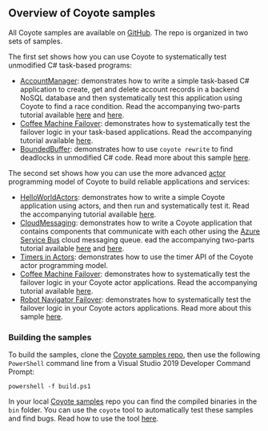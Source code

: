 ## Overview of Coyote samples

All Coyote samples are available on [GitHub](http://github.com/microsoft/coyote-samples). The repo
is organized in two sets of samples.

The first set shows how you can use Coyote to systematically test unmodified C# task-based programs:

- [AccountManager](http://github.com/microsoft/coyote-samples/tree/main/AccountManager):
  demonstrates how to write a simple task-based C# application to create, get and delete account
  records in a backend NoSQL database and then systematically test this application using Coyote to
  find a race condition. Read the accompanying two-parts tutorial available
  [here](../tutorials/first-concurrency-unit-test.md) and
  [here](../tutorials/test-concurrent-operations.md).
- [Coffee Machine Failover](http://github.com/microsoft/coyote-samples/tree/main/CoffeeMachineTasks): demonstrates
  how to systematically test the failover logic in your task-based applications. Read the
  accompanying tutorial available [here](../tutorials/test-failover.md).
- [BoundedBuffer](http://github.com/microsoft/coyote-samples/tree/main/BoundedBuffer): demonstrates
  how to use `coyote rewrite` to find deadlocks in unmodified C# code. Read more about this sample
  [here](tasks/bounded-buffer.md).

The second set shows how you can use the more advanced
[actor](https://microsoft.github.io/coyote/concepts/actors/overview/) programming model of
Coyote to build reliable applications and services:

- [HelloWorldActors](http://github.com/microsoft/coyote-samples/tree/main/HelloWorldActors):
  demonstrates how to write a simple Coyote application using actors, and then run and
  systematically test it. Read the accompanying tutorial available
  [here](../tutorials/actors/hello-world.md).
- [CloudMessaging](http://github.com/microsoft/coyote-samples/tree/main/CloudMessaging):
  demonstrates how to write a Coyote application that contains components that communicate with each
  other using the [Azure Service Bus](https://azure.microsoft.com/en-us/services/service-bus/) cloud
  messaging queue. ead the accompanying two-parts tutorial available
  [here](../tutorials/actors/raft-azure.md) and [here](../tutorials/actors/raft-mocking.md).
- [Timers in Actors](http://github.com/microsoft/coyote-samples/tree/main/Timers): demonstrates how
  to use the timer API of the Coyote actor programming model.
- [Coffee Machine Failover](http://github.com/microsoft/coyote-samples/tree/main/CoffeeMachineActors): demonstrates
  how to systematically test the failover logic in your Coyote actor applications. Read the
  accompanying tutorial available [here](../tutorials/actors/test-failover.md).
- [Robot Navigator Failover](http://github.com/microsoft/coyote-samples/tree/main/DrinksServingRobotActors):
  demonstrates how to systematically test the failover logic in your Coyote actors applications.
  Read more about this sample [here](actors/failover-robot-navigator.md).

### Building the samples

To build the samples, clone the [Coyote samples repo](http://github.com/microsoft/coyote-samples),
then use the following `PowerShell` command line from a Visual Studio 2019 Developer Command Prompt:

```plain
powershell -f build.ps1
```

In your local [Coyote samples](http://github.com/microsoft/coyote-samples) repo you can find the
compiled binaries in the `bin` folder. You can use the `coyote` tool to automatically test these
samples and find bugs. Read how to use the tool [here](../get-started/using-coyote.md).
